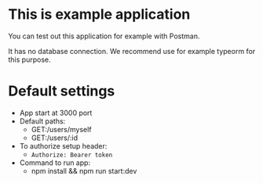 # This is example application
You can test out this application for example with Postman.

It has no database connection. We recommend use for example typeorm for this purpose.

# Default settings
- App start at 3000 port
- Default paths:
    - GET:/users/myself
    - GET:/users/:id
- To authorize setup header:
  - `Authorize: Bearer token`
- Command to run app:
  - npm install && npm run start:dev